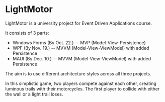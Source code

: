 # LightMotor
LightMotor is a university project for Event Driven Applications course.
 
It consists of 3 parts:
- Windows Forms (By Oct. 22.) -- MVP (Model-View-Persistence)
- WPF (By Nov. 19.) -- MVVM (Model-View-ViewModel) with added Persistence
- MAUI (By Dec. 10.) -- MVVM (Model-View-ViewModel) with added Persistence

The aim is to use different architecture styles across all three projects.

In this simplistic game, two players compete against each other, creating luminous trails with their motorcycles. The first player to collide with either the wall or a light trail loses.
